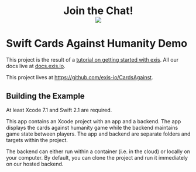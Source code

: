 <div align="center">
    <h1>Join the Chat!
    <br>
    <a href="http://slack.exis.io"><img src="http://slack.exis.io/badge.svg"></a>
    </h3>
</div>

# Swift Cards Against Humanity Demo

This project is the result of a [tutorial on getting started with exis](http://docs.exis.io/#/pages/samples/SwiftCardsTutorial.md). All our docs live at [docs.exis.io](http://docs.exis.io). 

This project lives at https://github.com/exis-io/CardsAgainst. 

## Building the Example 

At least Xcode 7.1 and Swift 2.1 are required. 

This app contains an Xcode project with an app and a backend. The app displays the cards against humanity game while the backend maintains game state between players. The app and backend are separate folders and targets within the project. 

The backend can either run within a container (i.e. in the cloud) or locally on your computer. By default, you can clone the project and run it immediately on our hosted backend. 